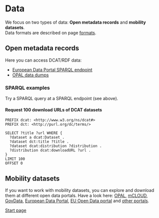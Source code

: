 # Data

We focus on two types of data: **Open metadata records** and **mobility datasets**.  
Data formats are described on page [formats](formats.md).

## Open metadata records

Here you can access DCAT/RDF data:

* [European Data Portal SPARQL endpoint](https://www.europeandataportal.eu/sparql)
* [OPAL data dumps](https://hobbitdata.informatik.uni-leipzig.de/OPAL/)

### SPARQL examples

Try a SPARQL query at a SPARQL endpoint (see above).

#### Request 100 download URLs of DCAT datasets

```SPARQL
PREFIX dcat: <http://www.w3.org/ns/dcat#>
PREFIX dct: <http://purl.org/dc/terms/>

SELECT ?title ?url WHERE {
  ?dataset a dcat:Dataset .
  ?dataset dct:title ?title .
  ?dataset dcat:distribution ?distribution .
  ?distribution dcat:downloadURL ?url .
}
LIMIT 100
OFFSET 0
```

## Mobility datasets

If you want to work with mobility datasets, you can explore and download them at different open data portals.
Have a look here:
[OPAL](https://opal.demos.dice-research.org/),
[mCLOUD](https://www.mcloud.de/), 
[GovData](https://www.govdata.de/), 
[European Data Portal](https://www.europeandataportal.eu/),
[EU Open Data portal](https://data.europa.eu/euodp/en/data/) and
[other portals](https://github.com/projekt-opal/doc/wiki/Open-Data-Portals).

[Start page](index)
